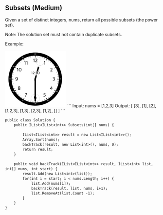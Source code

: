 ## Subsets (Medium)

Given a set of distinct integers, nums, return all possible subsets (the power set).

Note: The solution set must not contain duplicate subsets.

Example:


<img width="200" alt="clock" src="./image/clock.png">
```
Input: nums = [1,2,3]
Output:
[
  [3],
  [1],
  [2],
  [1,2,3],
  [1,3],
  [2,3],
  [1,2],
  []
]
```

```
public class Solution {
    public IList<IList<int>> Subsets(int[] nums) {
        
        IList<IList<int>> result = new List<IList<int>>();
        Array.Sort(nums);
        backTrack(result, new List<int>(), nums, 0);
        return result;
    }
    
    public void backTrack(IList<IList<int>> result, IList<int> list, int[] nums, int start) {
        result.Add(new List<int>(list));
        for(int i = start; i < nums.Length; i++) {
            list.Add(nums[i]);
            backTrack(result, list, nums, i+1);
            list.RemoveAt(list.Count -1);
        }
    }
}
```
